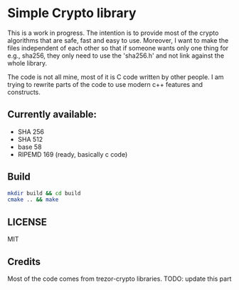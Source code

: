 # Simple Crypto library

This is a work in progress. The intention is to provide most of the crypto algorithms that are safe, fast and easy to use. Moreover, I want to make the files independent of each other so that if someone wants only one thing for e.g., sha256, they only need to use the 'sha256.h' and not link against the whole library.

The code is not all mine, most of it is C code written by other people. I am trying to rewrite parts of the code to use modern c++ features and constructs.

## Currently available:
- SHA 256
- SHA 512
- base 58
- RIPEMD 169 (ready, basically c code)

## Build

```sh
mkdir build && cd build
cmake .. && make
```

## LICENSE

MIT

## Credits

Most of the code comes from trezor-crypto libraries.
TODO: update this part
